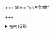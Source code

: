 +++
title = "०५ न वै पाटे"

+++
<details><summary>मूलम् (GR)</summary>

न वै पाटे पाटेवासि  
सुभागंकरणीद् असि ।  
पाटे भगस्य नो धेह्य्  
अथो मा महिषीं कृणु ॥
</details>